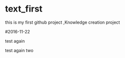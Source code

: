 # text_first
this is my first github project ,Knowledge creation project

#2016-11-22

test again 

test again two 

